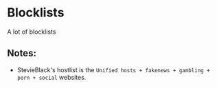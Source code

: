 # Blocklists
A lot of blocklists
## Notes:
- StevieBlack's hostlist is the `Unified hosts + fakenews + gambling + porn + social` websites.
